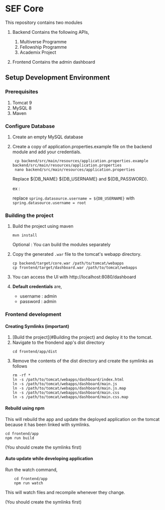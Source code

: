 # SEF Core

This repository contains two modules
1. Backend 
    Contains the following APIs,
    1. Multiverse Programme
    2. Fellowship Programme
    3. Academix Project
    
2. Frontend
    Contains the admin dashboard
    
    
## Setup Development Environment

### Prerequisites
1. Tomcat 9
2. MySQL 8
3. Maven

### Configure Database
1. Create an empty MySQL database
2. Create a copy of application.properties.example file on the backend module and add your credentials.
   ```
    cp backend/src/main/resources/application.properties.example backend/src/main/resources/application.properties
    nano backend/src/main/resources/application.properties
   ```
   Replace ${DB_NAME} ${DB_USERNAME} and ${DB_PASSWORD}. 
   
   ex : 
   
   replace `spring.datasource.username = ${DB_USERNAME}` with
   `spring.datasource.username = root`

### Building the project

1. Build the project using maven
   ```
   mvn install
   ```
    Optional : You can build the modules separately
    
2. Copy the generated `.war` file to the tomcat's webapp directory.  
   ```
   cp backend/target/core.war /path/to/tomcat/webapps
   cp frontend/target/dashboard.war /path/to/tomcat/webapps
   ```
3. You can access the UI with http://localhost:8080/dashboard
4. **Default credentials** are, 
    - username : admin
    - password : admin


### Frontend development

#### Creating Symlinks (important)

1. [Build the project](#Building the project) and deploy it to the tomcat. 
2. Navigate to the frondend app's dist directory
   ```
   cd frontend/app/dist
   ``` 
3. Remove the contents of the dist directory and create the symlinks as follows
   ```
   rm -rf *
   ln -s /path/to/tomcat/webapps/dashboard/index.html
   ln -s /path/to/tomcat/webapps/dashboard/main.js
   ln -s /path/to/tomcat/webapps/dashboard/main.js.map
   ln -s /path/to/tomcat/webapps/dashboard/main.css
   ln -s /path/to/tomcat/webapps/dashboard/main.css.map
   ```

#### Rebuild using npm
This will rebuild the app and update the deployed application on the tomcat because it has been linked with symlinks.
```
cd frontend/app
npm run build
```
(You should create the symlinks first)

#### Auto update while developing application
Run the watch command,
```
    cd frontend/app
    npm run watch
```
This will watch files and recompile whenever they change.

(You should create the symlinks first)
